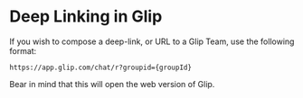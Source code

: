 # Deep Linking in Glip

If you wish to compose a deep-link, or URL to a Glip Team, use the following format:

    https://app.glip.com/chat/r?groupid={groupId}

Bear in mind that this will open the web version of Glip.